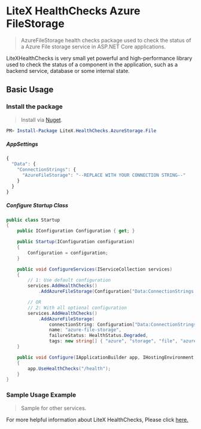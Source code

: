 
# LiteX HealthChecks Azure FileStorage
> AzureFileStorage health checks package used to check the status of a Azure File storage service in ASP.NET Core applications.

LiteXHealthChecks is very small yet powerful and high-performance library used to check the status of a component in the application, such as a backend service, database or some internal state.


## Basic Usage

### Install the package

> Install via [Nuget](https://www.nuget.org/packages/LiteX.HealthChecks.AzureStorage.File/).

```Powershell
PM> Install-Package LiteX.HealthChecks.AzureStorage.File
```

##### AppSettings
```js
{  
  "Data": {
    "ConnectionStrings": {
      "AzureFileStorage": "--REPLACE WITH YOUR CONNECTION STRING--"
    }
  }
}
```

##### Configure Startup Class
```cs
public class Startup
{
    public IConfiguration Configuration { get; }

    public Startup(IConfiguration configuration)
    {
        Configuration = configuration;
    }

    public void ConfigureServices(IServiceCollection services)
    {
        // 1: Use default configuration
        services.AddHealthChecks()
            .AddAzureFileStorage(Configuration["Data:ConnectionStrings:AzureQueueStorage"]);

        // OR
        // 2: With all optional configuration
        services.AddHealthChecks()
            .AddAzureFileStorage(
                connectionString: Configuration["Data:ConnectionStrings:AzureQueueStorage"],
                name: "azure-file-storage",
                failureStatus: HealthStatus.Degraded,
                tags: new string[] { "azure", "storage", "file", "azure-file-storage" });
    }

    public void Configure(IApplicationBuilder app, IHostingEnvironment env)
    {
        app.UseHealthChecks("/health");
    }
}
```

### Sample Usage Example
> Sample for other services. 

For more helpful information about LiteX HealthChecks, Please click [here.](https://github.com/a-patel/LiteXHealthChecks#22--configure-startup-class)

